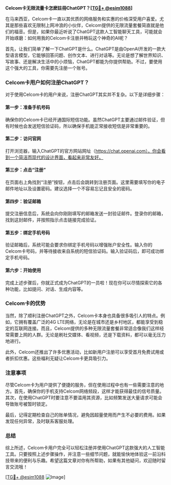 **Celcom卡无限流量卡怎麽註冊ChatGPT？[[TG💪+ @esim1088](https://t.me/s/esim1088)]**

在马来西亚，Celcom卡一直以其优质的网络服务和实惠的价格深受用户喜爱。尤其是那些喜欢无限制上网冲浪的小伙伴，Celcom提供的无限流量套餐简直就是他们的福音。但是，如果你最近听说了ChatGPT这款人工智能聊天工具，可能就会开始琢磨：如何用我的Celcom卡注册并畅玩这个神奇的AI呢？

首先，让我们简单了解一下ChatGPT是什么。ChatGPT是由OpenAI开发的一款大型语言模型，它能够回答问题、创作文本、进行对话等。无论是想了解世界知识、写故事、还是解决生活中的小烦恼，ChatGPT都能为你提供帮助。不过，要使用这个强大的工具，你需要先注册一个账号。

### Celcom卡用户如何注册ChatGPT？

对于使用Celcom卡的用户来说，注册ChatGPT其实并不复杂。以下是详细步骤：

#### 第一步：准备手机号码
确保你的Celcom卡已经开通国际短信功能。虽然ChatGPT主要通过邮件验证，但有时候也会发送短信验证码，所以确保手机能正常接收短信是非常重要的。

#### 第二步：访问官网
打开浏览器，输入ChatGPT的官方网站网址（https://chat.openai.com）。你会看到一个简洁而现代的设计界面，看起来非常友好。

#### 第三步：点击“注册”
在页面右上角找到“注册”按钮，点击后会跳转到注册页面。这里需要填写你的电子邮件地址以及设置密码。建议选择一个不容易忘记且安全的密码。

#### 第四步：验证邮箱
提交注册信息后，系统会向你刚刚填写的邮箱发送一封验证邮件。登录你的邮箱，找到这封邮件，并按照指示点击链接完成验证。

#### 第五步：绑定手机号码
验证邮箱后，系统可能会要求你绑定手机号码以增强账户安全性。输入你的Celcom卡号码，并等待接收来自系统的短信验证码。输入验证码后，即可成功绑定手机号码。

#### 第六步：开始使用
完成上述步骤后，你就正式成为ChatGPT的一员啦！现在你可以尽情探索它的各种功能，比如提问、对话、生成内容等。

### Celcom卡的优势

当然，除了顺利注册ChatGPT之外，Celcom卡本身也具备很多吸引人的特点。例如，它拥有覆盖广泛的4G LTE网络，无论是在城市还是乡村地区，都能享受到稳定的互联网连接。而且，Celcom提供的多种无限流量套餐非常适合像我们这样经常需要上网的人群。无论是刷社交媒体、看视频，还是下载资料，都可以毫无压力地进行。

此外，Celcom还推出了许多优惠活动，比如新用户注册可以享受首月免费试用或者折扣优惠。这些福利无疑让Celcom卡更具吸引力。

### 注意事项

尽管Celcom卡为用户提供了便捷的服务，但在使用过程中也有一些需要注意的地方。首先，确保你的手机支持Celcom网络频段，这样才能获得最佳的信号质量。其次，在使用ChatGPT时要注意不要滥用其资源，比如频繁发送大量请求可能会导致账号被暂时锁定。

最后，记得定期检查自己的账单情况，避免因超量使用而产生不必要的费用。如果发现任何异常，及时联系客服处理。

### 总结

综上所述，Celcom卡用户完全可以轻松注册并使用ChatGPT这款强大的人工智能工具。只要按照上述步骤操作，并注意一些细节问题，就能愉快地体验这一前沿科技带来的便利与乐趣。希望这篇文章对你有所帮助，如果有其他疑问，欢迎随时留言交流哦！

[[TG💪+ @esim1088](https://t.me/s/esim1088) ![Image](https://i.postimg.cc/4NQfJmqS/Snipaste-2025-05-13-00-14-12.png)]